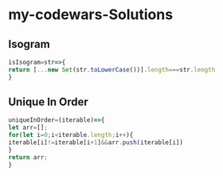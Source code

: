 # my-codewars-Solutions  
## Isogram
```javascript  
isIsogram=str=>{
return [...new Set(str.toLowerCase())].length===str.length
}
```  
##  Unique In Order
```javascript  
uniqueInOrder=(iterable)=>{
let arr=[];
for(let i=0;i<iterable.length;i++){
iterable[i]!=iterable[i+1]&&arr.push(iterable[i])
}
return arr;
} 
```

